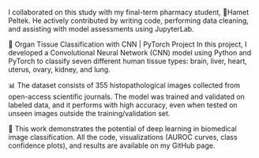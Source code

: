 
I collaborated on this study with my final-term pharmacy student, 🔬Hamet Peltek. He actively contributed by writing code, performing data cleaning, and assisting with model assessments using JupyterLab.
 
🧠 Organ Tissue Classification with CNN | PyTorch Project
In this project, I developed a Convolutional Neural Network (CNN) model using Python and PyTorch to classify seven different human tissue types: brain, liver, heart, uterus, ovary, kidney, and lung.

📊 The dataset consists of 355 histopathological images collected from open-access scientific journals.
The model was trained and validated on labeled data, and it performs with high accuracy, even when tested on unseen images outside the training/validation set.

🔬 This work demonstrates the potential of deep learning in biomedical image classification.
All the code, visualizations (AUROC curves, class confidence plots), and results are available on my GitHub page.

